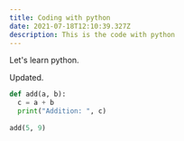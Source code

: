 ```yaml
---
title: Coding with python
date: 2021-07-18T12:10:39.327Z
description: This is the code with python
---
```

Let's learn python.

Updated.

```python
def add(a, b):
  c = a + b
  print("Addition: ", c)
  
add(5, 9)
```